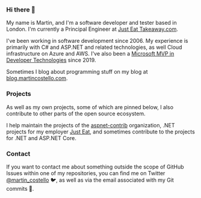 ### Hi there 👋

My name is Martin, and I'm a software developer and tester based in London. I'm currently a Principal Engineer at [Just Eat Takeaway.com](https://github.com/justeattakeaway "The Just Eat Takeaway.com org on GitHub").

I've been working in software development since 2006. My experience is primarily with C# and ASP.NET and related technologies, as well Cloud infrastructure on Azure and AWS. I've also been a [Microsoft MVP in Developer Technologies]( https://mvp.microsoft.com/en-us/PublicProfile/5003438 "My MVP profile") since 2019.

Sometimes I blog about programming stuff on my blog at [blog.martincostello.com](https://blog.martincostello.com/ "My blog").

### Projects

As well as my own projects, some of which are pinned below, I also contribute to other parts of the open source ecosystem.

I help maintain the projects of the [aspnet-contrib](https://github.com/aspnet-contrib "The aspnet-contrib org on GitHub.com") organization, .NET projects for my employer [Just Eat](https://github.com/justeat "The Just Eat org on GitHub.com"), and sometimes contribute to the projects for .NET and ASP.NET Core.

### Contact

If you want to contact me about something outside the scope of GitHub Issues within one of my repositories, you can find me on Twitter [@martin_costello](https://twitter.com/martin_costello "My Twitter profile") 🐦, as well as via the email associated with my Git commits 📧.
